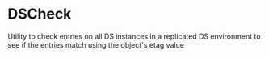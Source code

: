 # DSCheck
Utility to check entries on all DS instances in a replicated DS environment to see if the entries match using the object's etag value